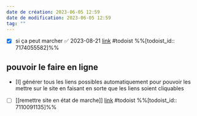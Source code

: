 ```yaml
---
date de création: 2023-06-05 12:59
date de modification: 2023-06-05 12:59
tag: ""
---
```

- [x] si ça peut marcher ✅ 2023-08-21 [link](https://todoist.com/showTask?id=7174055582) #todoist %%[todoist_id:: 7174055582]%%
## pouvoir le faire en ligne
- [I] générer tous les liens possibles automatiquement pour pouvoir les mettre sur le site en faisant en sorte que les liens soient cliquables 
- [ ] [[remettre site en état de marche]] [link](https://todoist.com/showTask?id=7110091135) #todoist %%[todoist_id:: 7110091135]%%